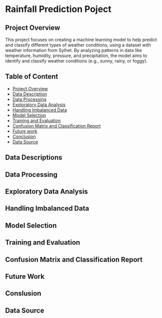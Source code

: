 <h1>Rainfall Prediction Poject</h1>
<section id="sec1">
  <h2>Project Overview</h2>
  <p>This project focuses on creating a machine learning model to help predict and classify different types of weather conditions, using a dataset with weather information from Sylhet. By analyzing patterns in data like temperature, humidity, pressure, and precipitation, the model aims to identify and classify weather conditions (e.g., sunny, rainy, or foggy).</p>
</section>
<h2>Table of Content</h2>
<ul>
  <li><a href="#sec1">Project Overview</a></li>
  <li><a href="#sec2">Data Description</a></li>
  <li><a href="#sec3">Data Processing</a></li>
  <li><a href="#sec4">Exploratory Data Analysis</a></li>
  <li><a href="#sec5">Handling Imbalanced Data</a></li>
  <li><a href="#sec6">Model Selection</a></li>
  <li><a href="#sec7">Training and Evaluation</a></li>
  <li><a href="#sec8">Confusion Matrix and Classification Report</a></li>
  <li><a href="#sec9">Future work</a></li>
  <li><a href="#sec10">Conclusion</a></li>
  <li><a href="#sec11">Data Source</a></li>
    
</ul>
<section id="sec2">
  <h2>Data Descriptions</h2>
</section>
<section id="sec3">
  <h2>Data Processing</h2>
</section>
<section id="sec4">
  <h2>Exploratory Data Analysis</h2>
</section>
<section id="sec5">
  <h2>Handling Imbalanced Data</h2>
</section>
<section id="sec6">
  <h2>Model Selection</h2>
</section>
<section id="sec7">
  <h2>Training and Evaluation</h2>
</section>
<section id="sec8">
  <h2>Confusion Matrix and Classification Report</h2>
</section>
<section id="sec9">
  <h2>Future Work</h2>
</section>
<section id="sec10">
  <h2>Conslusion</h2>
</section>
<section id="sec11">
  <h2>Data Source</h2>
</section>
